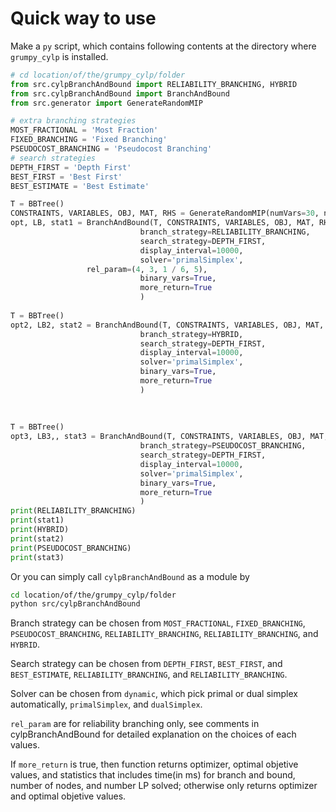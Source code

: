 # Quick way to use
Make a `py` script, which contains following contents at the directory where `grumpy_cylp` is installed.
```python
# cd location/of/the/grumpy_cylp/folder
from src.cylpBranchAndBound import RELIABILITY_BRANCHING, HYBRID
from src.cylpBranchAndBound import BranchAndBound
from src.generator import GenerateRandomMIP

# extra branching strategies
MOST_FRACTIONAL = 'Most Fraction'
FIXED_BRANCHING = 'Fixed Branching'
PSEUDOCOST_BRANCHING = 'Pseudocost Branching'
# search strategies
DEPTH_FIRST = 'Depth First'
BEST_FIRST = 'Best First'
BEST_ESTIMATE = 'Best Estimate'

T = BBTree()
CONSTRAINTS, VARIABLES, OBJ, MAT, RHS = GenerateRandomMIP(numVars=30, numCons=20, rand_seed=418, density=0.3)
opt, LB, stat1 = BranchAndBound(T, CONSTRAINTS, VARIABLES, OBJ, MAT, RHS,
                             branch_strategy=RELIABILITY_BRANCHING,
                             search_strategy=DEPTH_FIRST,
                             display_interval=10000,
                             solver='primalSimplex',
			     rel_param=(4, 3, 1 / 6, 5),
                             binary_vars=True,
                             more_return=True
                             )
							 
T = BBTree()
opt2, LB2, stat2 = BranchAndBound(T, CONSTRAINTS, VARIABLES, OBJ, MAT, RHS,
                             branch_strategy=HYBRID,
                             search_strategy=DEPTH_FIRST,
                             display_interval=10000,
                             solver='primalSimplex',
                             binary_vars=True,
                             more_return=True
                             )
							 
							 
							 
T = BBTree()
opt3, LB3,, stat3 = BranchAndBound(T, CONSTRAINTS, VARIABLES, OBJ, MAT, RHS,
                             branch_strategy=PSEUDOCOST_BRANCHING,
                             search_strategy=DEPTH_FIRST,
                             display_interval=10000,
                             solver='primalSimplex',
                             binary_vars=True,
                             more_return=True
                             )
print(RELIABILITY_BRANCHING)
print(stat1)
print(HYBRID)
print(stat2)
print(PSEUDOCOST_BRANCHING)
print(stat3)
```
Or you can simply call `cylpBranchAndBound` as a module by

```bash
cd location/of/the/grumpy_cylp/folder
python src/cylpBranchAndBound
```


Branch strategy can be chosen from `MOST_FRACTIONAL`, `FIXED_BRANCHING`, `PSEUDOCOST_BRANCHING`, `RELIABILITY_BRANCHING`, `RELIABILITY_BRANCHING`, and `HYBRID`.

Search strategy can be chosen from `DEPTH_FIRST`, `BEST_FIRST`, and `BEST_ESTIMATE`, `RELIABILITY_BRANCHING`, and `RELIABILITY_BRANCHING`.

Solver can be chosen from `dynamic`, which pick primal or dual simplex automatically, `primalSimplex`, and `dualSimplex`.

`rel_param` are for reliability branching only, see comments in cylpBranchAndBound for detailed explanation on the choices of each values.

If `more_return` is true, then function returns optimizer, optimal objetive values, and statistics that includes time(in ms) for branch and bound, number of nodes, and number LP solved;
otherwise only returns optimizer and optimal objetive values.


